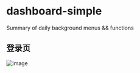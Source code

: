 # dashboard-simple
Summary of daily background menus &amp;&amp; functions

## 登录页
![image](https://www.superbed.cn/pic/5bfce93fc4ff9e0582460539)
